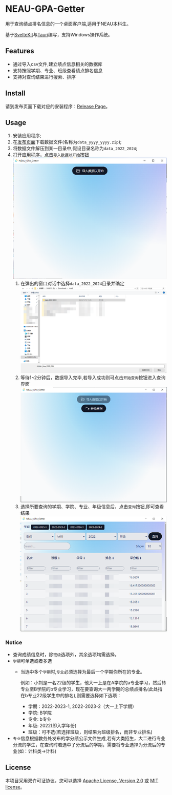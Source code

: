 # NEAU-GPA-Getter
用于查询绩点排名信息的一个桌面客户端,适用于NEAU本科生。

基于[SvelteKit](https://kit.svelte.dev/)与[Tauri](https://tauri.app/)编写，支持Windows操作系统。
## Features
- 通过导入csv文件,建立绩点信息相关的数据库
- 支持按照学期、专业、班级查看绩点排名信息
- 支持对查询结果进行搜索、排序
## Install
请到发布页面下载对应的安装程序：[Release Page](https://github.com/LaixiLiu/NEAU-GPA-Getter/releases)。
## Usage
1. 安装应用程序;
2. 在[发布页面](https://github.com/LaixiLiu/NEAU-GPA-Getter/releases)下载数据文件(名称为`data_yyyy_yyyy.zip`);
3. 将数据文件解压到某一目录中,假设目录名称为`data_2022_2024`;
4. 打开应用程序，点击`导入数据以开始`按钮
   ![导入数据](./docs/start_page.png)
   1. 在弹出的窗口对话中选择`data_2022_2024`目录并确定
        ![选择数据目录](./docs/import_csv_data.png)
   2. 等待1~2分钟后，数据导入完毕,若导入成功则可点击`开始查询`按钮进入查询界面
        ![导入数据成功](./docs/import_sucess.png)
   3. 选择所要查询的学期、学院、专业、年级信息后，点击`查询`按钮,即可查看结果
        ![查询成功](./docs/search_as_major.png)

### Notice
- 查询成绩信息时，除`班级`选项外，其余选项均需选择。
- `学期`可单选或者多选
    - 当选中多个`学期`时,`专业`必须选择为最后一个学期你所在的专业。

        例如：小刘是一名22级的学生，他大一上是在A学院的a专业学习，然后转专业至B学院的b专业学习，现在要查询大一两学期的总绩点排名(此处指在b专业22级学生中的排名),则需要选择如下选项：
        
        - 学期：2022-2023-1, 2022-2023-2（大一上下学期）
        - 学院: B学院
        - 专业: b专业
        - 年级: 2022(即入学年份)
        - 班级：可不选(若选择班级，则结果为班级排名，而非专业排名)
- `专业`信息根据教务处发布的学分绩公示文件生成,若有大类招生，大二进行专业分流的学生，在查询时若选中了分流后的学期，需要将专业选择为分流后的专业(如：计科类->计科)

## License
本项目采用双许可证协议，您可以选择 [Apache License, Version 2.0](LICENSE-APACHE) 或 [MIT license](LICENSE-MIT)。
